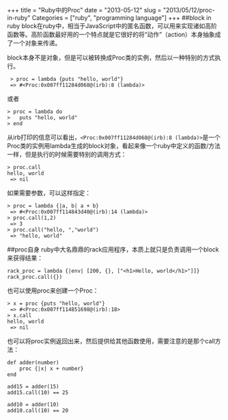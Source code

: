 +++
title = "Ruby中的Proc"
date = "2013-05-12"
slug = "2013/05/12/proc-in-ruby"
Categories = ["ruby", "programming language"]
+++
##block in ruby
block在ruby中，相当于JavaScript中的匿名函数，可以用来实现诸如高阶函数等。高阶函数最好用的一个特点就是它很好的将“动作”（action）本身抽象成了一个对象来传递。

block本身不是对象，但是可以被转换成Proc类的实例，然后以一种特别的方式执行。

```
 > proc = lambda {puts "hello, world"}
 => #<Proc:0x007ff11284d068@(irb):8 (lambda)> 
```

或者

```
> proc = lambda do
> 	puts "hello, world"
> end
```

从irb打印的信息可以看出，`<Proc:0x007ff11284d068@(irb):8 (lambda)>`是一个Proc类的实例用lambda生成的block对象，看起来像一个ruby中定义的函数/方法一样，但是执行的时候需要特别的调用方式：

```
> proc.call
hello, world
 => nil
```

如果需要参数，可以这样指定：

```
> proc = lambda {|a, b| a + b}
 => #<Proc:0x007ff114843d40@(irb):14 (lambda)> 
> proc.call(1,2)
 => 3 
> proc.call("hello, ","world")
 => "hello, world" 
```

##proc自身
ruby中大名鼎鼎的rack应用程序，本质上就只是负责调用一个block来获得结果：

```
rack_proc = lambda {|env| [200, {}, ["<h1>Hello, world</h1>"]]}
rack_proc.call({})
```

也可以使用proc来创建一个Proc：

```
> x = proc {puts "hello, world"}
 => #<Proc:0x007ff114851698@(irb):18> 
> x.call
hello, world
 => nil 
```

也可以将proc实例返回出来，然后提供给其他函数使用，需要注意的是那个call方法：

```
def adder(number)
	proc {|x| x + number}
end

add15 = adder(15)
add15.call(10) == 25

add10 = adder(10)
add10.call(10) == 20
```
